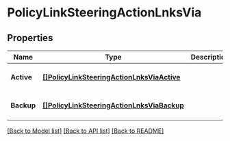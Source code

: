 # PolicyLinkSteeringActionLnksVia

## Properties
Name | Type | Description | Notes
------------ | ------------- | ------------- | -------------
**Active** | [**[]PolicyLinkSteeringActionLnksViaActive**](PolicyLinkSteeringAction_lnks_via_active.md) |  | [optional] [default to null]
**Backup** | [**[]PolicyLinkSteeringActionLnksViaBackup**](PolicyLinkSteeringAction_lnks_via_backup.md) |  | [optional] [default to null]

[[Back to Model list]](../README.md#documentation-for-models) [[Back to API list]](../README.md#documentation-for-api-endpoints) [[Back to README]](../README.md)

